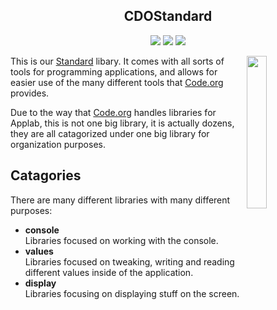 <h2 align="center">CDOStandard</h2>
<p align="center">
  <img src="https://img.shields.io/badge/License-MIT-blue.svg">
  <img src="https://img.shields.io/badge/Maintained%3F-yes-green.svg">
  <img src=https://badgen.net/github/stars/code-org-open-source/Standard>
</p>

<a>
  <img width="25%" src="https://github.com/code-org-open-source/assets/blob/main/assets/standard-2.png?raw=true" align="right" />
</a>

This is our [Standard](https://github.com/code-org-open-source/Standard) libary. It comes with all sorts of tools for programming applications, and allows for easier use of the many different tools that [Code.org](https://code.org) provides.   

Due to the way that [Code.org](https://code.org) handles libraries for Applab, this is not one big library, it is actually dozens, they are all catagorized under one big library for organization purposes.

## Catagories
There are many different libraries with many different purposes:

- **console**   
Libraries focused on working with the console.  
- **values**  
Libraries focused on tweaking, writing and reading different values inside of the application.   
- **display**    
Libraries focusing on displaying stuff on the screen.
